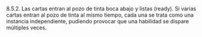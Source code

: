 8.5.2. Las cartas entran al pozo de tinta boca abajo y listas (ready). Si varias cartas entran al pozo de tinta al mismo tiempo, cada una se trata como una instancia independiente, pudiendo provocar que una habilidad se dispare múltiples veces.